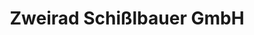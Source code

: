 ---
title: "Zweirad Schißlbauer GmbH"
url: /neumarkt-i-d-opf/zweirad-schisslbauer-gmbh/
shop: Motorrad
---